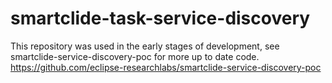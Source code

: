 # smartclide-task-service-discovery

This repository was used in the early stages of development, see smartclide-service-discovery-poc for more up to date code.
https://github.com/eclipse-researchlabs/smartclide-service-discovery-poc

